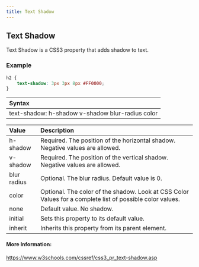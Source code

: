 ```yaml
---
title: Text Shadow
---
```

## Text Shadow

Text Shadow is a CSS3 property that adds shadow to text.

### Example
```CSS
h2 {
    text-shadow: 3px 3px 8px #FF0000;
}
```
| Syntax |
| :----------- |
| text-shadow: h-shadow v-shadow blur-radius color|none|initial|inherit |

| Value         | Description   | 
| :------------- |:-------------| 
| h-shadow      | Required. The position of the horizontal shadow. Negative values are allowed.
| v-shadow      | Required. The position of the vertical shadow. Negative values are allowed.    
| blur radius   | Optional. The blur radius. Default value is 0.      
| color         | Optional. The color of the shadow. Look at CSS Color Values for a complete list of possible color values.           
| none          | Default value. No shadow.
| initial       | Sets this property to its default value.
| inherit       | Inherits this property from its parent element.
<!-- The article goes here, in GitHub-flavored Markdown. Feel free to add YouTube videos, images, and CodePen/JSBin embeds  -->

#### More Information:
<!-- Please add any articles you think might be helpful to read before writing the article -->
https://www.w3schools.com/cssref/css3_pr_text-shadow.asp

